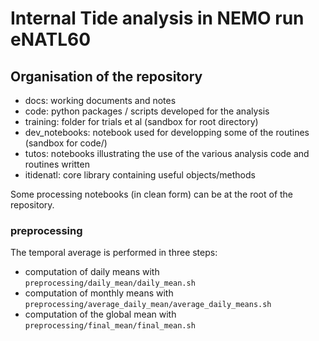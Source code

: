 # Internal Tide analysis in NEMO run eNATL60

## Organisation of the repository
* docs: working documents and notes
* code: python packages / scripts developed for the analysis
* training: folder for trials et al (sandbox for root directory)
* dev_notebooks: notebook used for developping some of the routines (sandbox for code/)
* tutos: notebooks illustrating the use of the various analysis code and routines written
* itidenatl: core library containing useful objects/methods

Some processing notebooks (in clean form) can be at the root of the repository.

### preprocessing

The temporal average is performed in three steps:

- computation of daily means with `preprocessing/daily_mean/daily_mean.sh`
- computation of monthly means with `preprocessing/average_daily_mean/average_daily_means.sh`
- computation of the global mean with `preprocessing/final_mean/final_mean.sh`
